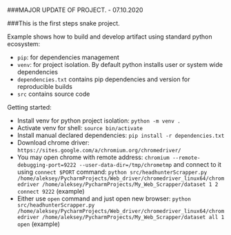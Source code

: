 ###MAJOR UPDATE OF PROJECT. - 07.10.2020

###This is the first steps snake project.

Example shows how to build and develop artifact using standard python ecosystem:
- `pip`: for dependencies management
- `venv`: for project isolation. By default python installs user or system wide dependencies
- `dependencies.txt` contains pip dependencies and version for reproducible builds
- `src` contains source code

Getting started:

- Install venv for python project isolation: `python -m venv .`
- Activate venv for shell: `source bin/activate`
- Install manual declared dependencies: `pip install -r dependencies.txt`
- Download chrome driver: `https://sites.google.com/a/chromium.org/chromedriver/`
- You may open chrome with remote address: `chromium --remote-debugging-port=9222 --user-data-dir=/tmp/chrometmp` and connect to it using `connect $PORT` command: `python src/headhunterScrapper.py /home/aleksey/PycharmProjects/Web_driver/chromedriver_linux64/chromedriver /home/aleksey/PycharmProjects/My_Web_Scrapper/dataset 1 2 connect 9222` (example)
- Either use `open` command and just open new browser: `python src/headhunterScrapper.py /home/aleksey/PycharmProjects/Web_driver/chromedriver_linux64/chromedriver /home/aleksey/PycharmProjects/My_Web_Scrapper/dataset all 1 open` (example)



